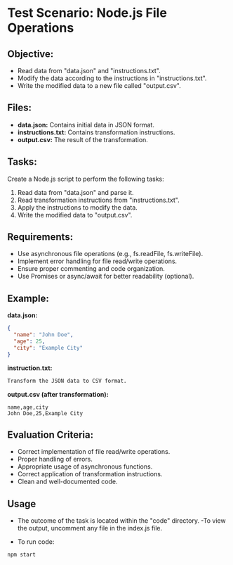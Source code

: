 # Test Scenario: Node.js File Operations

## Objective:

- Read data from "data.json" and "instructions.txt".
- Modify the data according to the instructions in "instructions.txt".
- Write the modified data to a new file called "output.csv".

## Files:

- **data.json:** Contains initial data in JSON format.
- **instructions.txt:** Contains transformation instructions.
- **output.csv:** The result of the transformation.

## Tasks:

Create a Node.js script to perform the following tasks:

1. Read data from "data.json" and parse it.
2. Read transformation instructions from "instructions.txt".
3. Apply the instructions to modify the data.
4. Write the modified data to "output.csv".

## Requirements:

- Use asynchronous file operations (e.g., fs.readFile, fs.writeFile).
- Implement error handling for file read/write operations.
- Ensure proper commenting and code organization.
- Use Promises or async/await for better readability (optional).

## Example:

**data.json:**
```json
{
  "name": "John Doe",
  "age": 25,
  "city": "Example City"
}
```

**instruction.txt:**
```txt
Transform the JSON data to CSV format.
```

**output.csv (after transformation):**
```csv
name,age,city
John Doe,25,Example City
```

## Evaluation Criteria:
- Correct implementation of file read/write operations.
- Proper handling of errors.
- Appropriate usage of asynchronous functions.
- Correct application of transformation instructions.
- Clean and well-documented code.


## Usage
- The outcome of the task is located within the "code" directory.
-To view the output, uncomment any file in the index.js file.

- To run code:
```bash
npm start
```